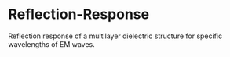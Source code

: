 # Reflection-Response

Reflection response of a multilayer dielectric structure for specific wavelengths of EM waves.
